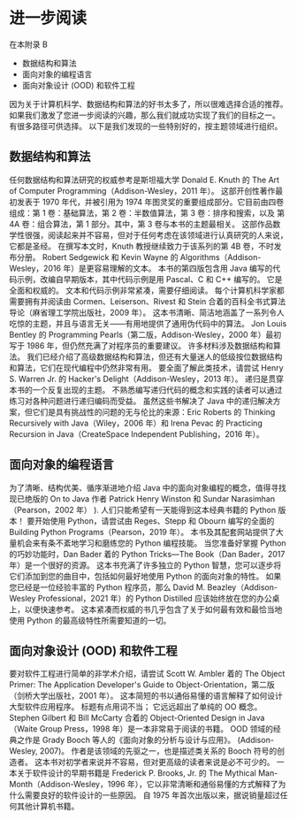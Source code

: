 # 进一步阅读
在本附录 B

- 数据结构和算法
- 面向对象的编程语言
- 面向对象设计 (OOD) 和软件工程

因为关于计算机科学、数据结构和算法的好书太多了，所以很难选择合适的推荐。 如果我们激发了您进一步阅读的兴趣，那么我们就成功实现了我们的目标之一。 有很多路径可供选择。 以下是我们发现的一些特别好的，按主题领域进行组织。

## 数据结构和算法

任何数据结构和算法研究的权威参考是斯坦福大学 Donald E. Knuth 的 The Art of Computer Programming（Addison-Wesley，2011 年）。 这部开创性著作最初发表于 1970 年代，并被引用为 1974 年图灵奖的重要组成部分。它目前由四卷组成：第 1 卷：基础算法，第 2 卷：半数值算法，第 3 卷：排序和搜索，以及 第 4A 卷：组合算法，第 1 部分。其中，第 3 卷与本书的主题最相关。 这部作品数学性很强，阅读起来并不容易，但对于任何考虑在该领域进行认真研究的人来说，它都是圣经。 在撰写本文时，Knuth 教授继续致力于该系列的第 4B 卷，不时发布分册。
Robert Sedgewick 和 Kevin Wayne 的 Algorithms（Addison-Wesley，2016 年）是更容易理解的文本。 本书的第四版包含用 Java 编写的代码示例，改编自早期版本，其中代码示例是用 Pascal、C 和 C++ 编写的。 它是全面和权威的。 文本和代码示例非常紧凑，需要仔细阅读。
每个计算机科学家都需要拥有并阅读由 Cormen、Leiserson、Rivest 和 Stein 合着的百科全书式算法导论（麻省理工学院出版社，2009 年）。 这本书清晰、简洁地涵盖了一系列令人吃惊的主题，并且与语言无关——有用地提供了通用伪代码中的算法。
Jon Louis Bentley 的 Programming Pearls（第二版，Addison-Wesley，2000 年）最初写于 1986 年，但仍然充满了对程序员的重要建议。 许多材料涉及数据结构和算法。
我们已经介绍了高级数据结构和算法，但还有大量迷人的低级按位数据结构和算法，它们在现代编程中仍然非常有用。 要全面了解此类技术，请尝试 Henry S. Warren Jr. 的 Hacker's Delight（Addison-Wesley，2013 年）。
递归是贯穿本书的一个反复出现的主题。 不熟悉编写递归代码的概念和实践的读者可以通过练习对各种问题进行递归编码而受益。 虽然这些书解决了 Java 中的递归解决方案，但它们是具有挑战性的问题的无与伦比的来源：Eric Roberts 的 Thinking Recursively with Java（Wiley，2006 年）和 Irena Pevac 的 Practicing Recursion in Java（CreateSpace Independent Publishing，2016 年）。

## 面向对象的编程语言

为了清晰、结构优美、循序渐进地介绍 Java 中的面向对象编程的概念，值得寻找现已绝版的 On to Java 作者 Patrick Henry Winston 和 Sundar Narasimhan（Pearson，2002 年） ). 人们只能希望有一天能得到这本经典书籍的 Python 版本！
要开始使用 Python，请尝试由 Reges、Stepp 和 Obourn 编写的全面的 Building Python Programs（Pearson，2019 年）。 本书及其配套网站提供了大量机会来有条不紊地学习和磨练您的 Python 编程技能。
当您准备好掌握 Python 的巧妙功能时，Dan Bader 着的 Python Tricks—The Book（Dan Bader，2017 年）是一个很好的资源。 这本书充满了许多独立的 Python 智慧，您可以逐步将它们添加到您的曲目中，包括如何最好地使用 Python 的面向对象的特性。
如果您已经是一位经验丰富的 Python 程序员，那么 David M. Beazley（Addison-Wesley Professional，2021 年）的 Python Distilled 应该始终放在您的办公桌上，以便快速参考。 这本紧凑而权威的书几乎包含了关于如何最有效和最恰当地使用 Python 的最高级特性所需要知道的一切。

## 面向对象设计 (OOD) 和软件工程

要对软件工程进行简单的非学术介绍，请尝试 Scott W. Ambler 着的 The Object Primer: The Application Developer's Guide to Object-Orientation，第二版（剑桥大学出版社，2001 年）。 这本简短的书以通俗易懂的语言解释了如何设计大型软件应用程序。 标题有点用词不当； 它远远超出了单纯的 OO 概念。
Stephen Gilbert 和 Bill McCarty 合着的 Object-Oriented Design in Java（Waite Group Press，1998 年）是一本非常易于阅读的书籍。
OOD 领域的经典之作是 Grady Booch 等人的《面向对象的分析与设计与应用》。 (Addison-Wesley, 2007)。 作者是该领域的先驱之一，也是描述类关系的 Booch 符号的创造者。 这本书对初学者来说并不容易，但对更高级的读者来说是必不可少的。
一本关于软件设计的早期书籍是 Frederick P. Brooks, Jr. 的 The Mythical Man-Month（Addison-Wesley，1996 年），它以非常清晰和通俗易懂的方式解释了为什么需要良好的软件设计的一些原因。 自 1975 年首次出版以来，据说销量超过任何其他计算机书籍。